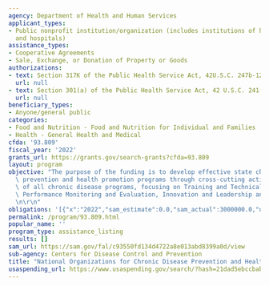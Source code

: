 ```yaml
---
agency: Department of Health and Human Services
applicant_types:
- Public nonprofit institution/organization (includes institutions of higher education
  and hospitals)
assistance_types:
- Cooperative Agreements
- Sale, Exchange, or Donation of Property or Goods
authorizations:
- text: Section 317K of the Public Health Service Act, 42U.S.C. 247b-12.
  url: null
- text: Section 301(a) of the Public Health Service Act, 42 U.S.C. 241(a).
  url: null
beneficiary_types:
- Anyone/general public
categories:
- Food and Nutrition - Food and Nutrition for Individual and Families
- Health - General Health and Medical
cfda: '93.809'
fiscal_year: '2022'
grants_url: https://grants.gov/search-grants?cfda=93.809
layout: program
objective: "The purpose of the funding is to develop effective state chronic disease\
  \ prevention and health promotion programs through cross-cutting activities supportive\
  \ of all chronic disease programs, focusing on Training and Technical Assistance,\
  \ Performance Monitoring and Evaluation, Innovation and Leadership and Development.\r\
  \n\r\n"
obligations: '[{"x":"2022","sam_estimate":0.0,"sam_actual":3000000.0,"usa_spending_actual":2881510.0},{"x":"2023","sam_estimate":3000000.0,"sam_actual":0.0,"usa_spending_actual":3000000.0},{"x":"2024","sam_estimate":3000000.0,"sam_actual":0.0,"usa_spending_actual":2385713.0}]'
permalink: /program/93.809.html
popular_name: ''
program_type: assistance_listing
results: []
sam_url: https://sam.gov/fal/c93550fd134d4722a8e013abd8399a0d/view
sub-agency: Centers for Disease Control and Prevention
title: "National Organizations for Chronic Disease Prevention and Health Promotion\t"
usaspending_url: https://www.usaspending.gov/search/?hash=21dad5ebccbab41b87558d5082b9db4e
---
```

